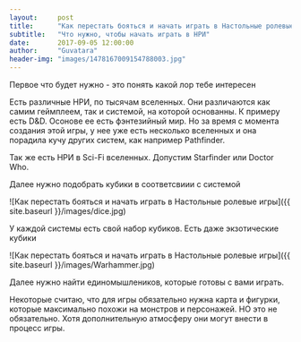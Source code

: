 ```yaml
---
layout:     post
title:      "Как перестать бояться и начать играть в Настольные ролевые игры"
subtitle:   "Что нужно, чтобы начать играть в НРИ"
date:       2017-09-05 12:00:00
author:     "Guvatara"
header-img: "images/1478167009154788003.jpg"
---
```



<p>Первое что будет нужно - это понять какой лор тебе интересен</p>
<p>Есть различные НРИ, по тысячам вселенных. Они различаются как самим геймплеем, так и системой, на которой основанны. К примеру есть D&D. Осонове ее есть фэнтезийный мир. Но за время с момента создания этой игры, у нее уже есть несколько вселенных и она порадила кучу других систем, как например Pathfinder.</p>

<p>Так же есть НРИ в Sci-Fi вселенных. Допустим Starfinder или Doctor Who.</p>

<p>Далее нужно подобрать кубики в соответсвиии с системой</p>

![Как перестать бояться и начать играть в Настольные ролевые игры]({{ site.baseurl }}/images/dice.jpg)

<p>У каждой системы есть свой набор кубиков. Есть даже экзотические кубики</p>

![Как перестать бояться и начать играть в Настольные ролевые игры]({{ site.baseurl }}/images/Warhammer.jpg)

<p>Далее нужно найти единомышлеников, которые готовы с вами играть.</p>

<p>Некоторые считаю, что для игры обязательно нужна карта и фигурки, которые максимально похожи на монстров и персонажей. НО это не обязательно. Хотя дополнительную атмосферу они могут внести в процесс игры.</p>

<p></p>


